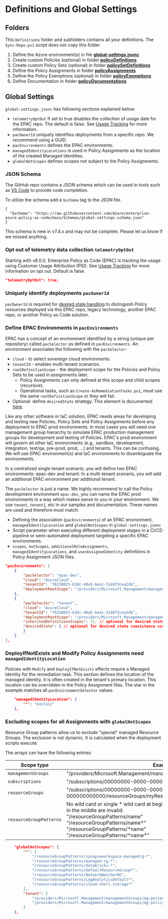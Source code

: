 # Definitions and Global Settings

## Folders

This `Definitions` folder and subfolders contains all your definitions. The `Sync-Repo.ps1` script does not copy this folder.

1. Define the Azure environment(s) in file **[global-settings.jsonc](#global-settings)**
1. Create custom Policies (optional) in folder **[policyDefinitions](policy-definitions.md)**
1. Create custom Policy Sets (optional) in folder **[policySetDefinitions](policy-set-definitions.md)**
1. Define the Policy Assignments in folder **[policyAssignments](policy-assignments.md)**
1. Define the Policy Exemptions (optional) in folder **[policyExemptions](policy-exemptions.md)**
1. Define Documentation in folder **[policyDocumentations](documenting-assignments-and-policy-sets.md)**

## Global Settings

`global-settings.jsonc` has following sections explained below:

- `telemetryOptOut` if set to true disables the collection of usage date for the EPAC repo. The default is false. See [Usage Tracking](usage-tracking.md) for more information.
- `pacOwnerId` uniquely identifies deployments from a specific repo. We recommend using a GUID.
- `pacEnvironments` defines the EPAC environments.
- `managedIdentityLocations` is used in Policy Assignments as the location of the created Managed Identities.
- `globalNotScopes` defines scopes not subject to the Policy Assignments.

### JSON Schema

The GitHub repo contains a JSON schema which can be used in tools such as [VS Code](https://code.visualstudio.com/Docs/languages/json#_json-schemas-and-settings) to provide code completion.

To utilize the schema add a ```$schema``` tag to the JSON file.

```
{
  "$schema": "https://raw.githubusercontent.com/Azure/enterprise-azure-policy-as-code/main/Schemas/global-settings-schema.json"
}
```

This schema is new in v7.4.x and may not be complete. Please let us know if we missed anything.

### Opt out of telemetry data collection `telemetryOptOut`

Starting with v8.0.0, Enterprise Policy as Code (EPAC) is tracking the usage using Customer Usage Attribution (PID). See [Usage Tracking](usage-tracking.md) for more information on opt out. Default is false.

```json
"telemetryOptOut": true,
```

### Uniquely identify deployments `pacOwnerId`

`pacOwnerId` is required for [desired state handling](desired-state-strategy.md) to distinguish Policy resources deployed via this EPAC repo, legacy technology, another EPAC repo, or another Policy as Code solution.

### Define EPAC Environments in `pacEnvironments`

EPAC has a concept of an environment identified by a string (unique per repository) called `pacSelector` as defined in `pacEnvironments`. An environment associates the following with the `pacSelector`:

- `cloud` - to select sovereign cloud environments.
- `tenantId` - enables multi-tenant scenarios.
- `rootDefinitionScope` - the deployment scope for the Policies and Policy Sets to be used in assignments later.
  - Policy Assignments can only defined at this scope and child scopes (recursive).
  - Operational tasks, such as `Create-AzRemediationTasks.ps1`, must use the same `rootDefinitionScope` or they will fail.
- Optional: define `desiredState` strategy. This element is documented [here](desired-state-strategy.md).

Like any other software or IaC solution, EPAC needs areas for developing and testing new Policies, Policy Sets and Policy Assignments before any deployment to EPAC prod environments. In most cases you will need one management group hierarchy to simulate EPAC production management groups for development and testing of Policies. EPAC's prod environment will govern all other IaC environments (e.g., sandbox, development, integration, test/qa, pre-prod, prod, ...) and tenants. This can be confusing. We will use EPAC environment(s) and IaC environments to disambiguate the environments.

In a centralized single tenant scenario, you will define two EPAC environments: epac-dev and tenant. In a multi-tenant scenario, you will add an additional EPAC environment per additional tenant.

The `pacSelector` is just a name. We highly recommend to call the Policy development environment `epac-dev`, you can name the EPAC prod environments in a way which makes sense to you in your environment. We use `tenant`, `tenant1`, etc in our samples and documentation. These names are used and therefore must match:

- Defining the association (`pacEnvironments`) of an EPAC environment, `managedIdentityLocation` and `globalNotScopes` in `global-settings.jsonc`
- Script parameter when executing different deployment stages in a CI/CD pipeline or semi-automated deployment targeting a specific EPAC environments.
- `scopes`, `notScopes`, `additionalRoleAssignments`, `managedIdentityLocations`, and `userAssignedIdentity` definitions in Policy Assignment JSON files.

```json
"pacEnvironments": [
    {
        "pacSelector": "epac-dev",
        "cloud": "AzureCloud",
        "tenantId": "70238025-b3dc-40a5-bea1-314973cea2db",
        "deploymentRootScope": "/providers/Microsoft.Management/managementGroups/PAC-Heinrich-Dev"
    },
    {
        "pacSelector": "tenant",
        "cloud": "AzureCloud",
        "tenantId": "70238025-b3dc-40a5-bea1-314973cea2db",
        "deploymentRootScope": "/providers/Microsoft.Management/managementGroups/Contoso-Root",
        "inheritedDefinitionsScopes": [], // optional for desired state coexistence scenarios
        "desiredState": { // optional for desired state coexistence scenarios
        }
    }
],
```

### DeployIfNotExists and Modify Policy Assignments need `managedIdentityLocation`

Policies with `Modify` and `DeployIfNotExists` effects require a Managed Identity for the remediation task. This section defines the location of the managed identity. It is often created in the tenant's primary location. This location can be overridden in the Policy Assignment files. The star in the example matches all `pacEnvironmentSelector` values.

```json
    "managedIdentityLocation": {
        "*": "eastus2"
    },
```

### Excluding scopes for all Assignments with `globalNotScopes`

Resource Group patterns allow us to exclude "special" managed Resource Groups. The exclusion is not dynamic. It is calculated when the deployment scripts execute.

The arrays can have the following entries:

| Scope type | Example |
|------------|---------|
| `managementGroups` | "/providers/Microsoft.Management/managementGroups/myManagementGroupId" |
| `subscriptions` | "/subscriptions/00000000-0000-0000-000000000000" |
| `resourceGroups` | "/subscriptions/00000000-0000-0000-000000000000/resourceGroups/myResourceGroup" |
| `resourceGroupPatterns` | No wild card or single \* wild card at beginning or end of name or both; wild cards in the middle are invalid: <br/> "/resourceGroupPatterns/name" <br/> "/resourceGroupPatterns/name\*" <br/>  "/resourceGroupPatterns/\*name" <br/> "/resourceGroupPatterns/\*name\*"<br/>

```json
    "globalNotScopes": {
        "*": [
            "/resourceGroupPatterns/synapseworkspace-managedrg-*",
            "/resourceGroupPatterns/managed-rg-*",
            "/resourceGroupPatterns/databricks-*",
            "/resourceGroupPatterns/DefaultResourceGroup*",
            "/resourceGroupPatterns/NetworkWatcherRG",
            "/resourceGroupPatterns/LogAnalyticsDefault*",
            "/resourceGroupPatterns/cloud-shell-storage*"
        ],
        "tenant": [
            "/providers/Microsoft.Management/managementGroups/mg-personal-subscriptions",
            "/providers/Microsoft.Management/managementGroups/mg-policy-as-code"
        ]
    },
```
